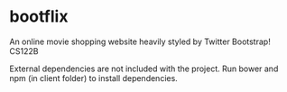 bootflix
========

An online movie shopping website heavily styled by Twitter Bootstrap! CS122B

External dependencies are not included with the project. Run bower and npm (in client folder) to install dependencies.
